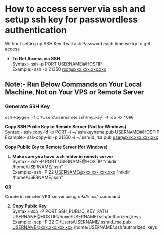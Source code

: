 # How to access server via ssh and setup ssh key for passwordless authentication
Without setting up SSH Key It will ask Password each time we try to get access

- **To Get Access via SSH**  
Syntax:- ssh -p PORT USERNAME@HOSTIP  
Example:- ssh -p 21350 root@xxx.xxx.xxx.xxx


## **Note:- Run Below Commands on Your Local Machine, Not on Your VPS or Remote Server**

### **Generate SSH Key**  
ssh-keygen [-f C:\Users\username/.ssh/my_key] -t rsa -b 4096  

**Copy SSH Public Key to Remote Server (Not for Windows)**  
Syntax:- ssh-copy-id -p PORT -i ~/.ssh/keyname.pub USERNAME@HOSTIP  
Example:- ssh-copy-id -p 21350 -i ~/.ssh/id_rsa.pub user@xxx.xxx.xxx.xxx  


**Copy Public Key to Remote Server (for Windows)**  

1. **Make sure you have .ssh folder in remote server**  
Syntax:- ssh -P PORT USERNAME@HOSTIP "mkdir /home/USERNAME/.ssh"  
Example:- ssh -P 22 USERNAME@xxx.xxx.xxx.xxx "mkdir /home/USERNAME/.ssh"  

**OR**  

Create in remote/ VPS server using *mkdir .ssh* command

2. **Copy Public Key**  
Syntax:- scp -P PORT SSH_PUBLIC_KEY_PATH USERNAME@HOSTIP:/home/USERNAME/.ssh/authorized_keys  
Example:- scp -P 22 C:\Users\USERNAME/.ssh\id_rsa.pub USERNAME@xxx.xxx.xxx.xxx:/home/USERNAME/.ssh/authorized_keys  
